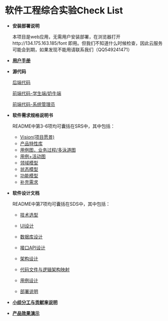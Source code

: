 # 软件工程综合实验Check List

- **安装部署说明**

    本项目是web应用，无需用户安装部署，在浏览器打开http://134.175.163.185/font 即用。但我们不知道什么时候检查，因此云服务可能会到期，如果发现不能用请联系我们（QQ549241471）

- **[用户手册](../project/manual.md)**

    

- **源代码**

    [后端代码](https://github.com/sysu-change/backend)

    [前端代码-学生端/奶牛端](https://github.com/sysu-change/fontend_new)

    [前端代码-系统管理员](https://github.com/sysu-change/manageSystem_frontend)

- **软件需求规格说明书**

    README中第3-6项均可囊括在SRS中，其中包括：

    - [Vision(项目愿景)](vision.md)
    - [产品特性库](product_backlog.md)
    - [用例图，业务过程/多泳道图](../Requirement/Usecase_Diagram.md)
    - [用例+活动图](../Requirement/Use_Cases.md)
    - [领域模型](../Requirement/Domain_Model.md)
    - [状态模型](../Requirement/State_Model.md)
    - [功能模型](../Requirement/System_Sequence_Diagram.md)
    - [补充需求](../Requirement/Supplementary_Requirements.md)

- **软件设计文档**

    README中第7项均可囊括在SDS中，其中包括：

    - [技术选型](../design/tech.md)

    - [UI设计](../design/UI.md)
    - [数据库设计](../design/Database.md)
    - [接口API设计](../design/API.md)
    - [架构设计](../design/Architecture.md)
    - [代码文件与逻辑架构映射](../specification/BCE.md)
    - [用例设计](../design/Usecase.md)
    - [部署说明](../specification/deploy.md)

- [**小组分工与贡献率说明**](../record_documents/contribution.md)

- [**产品效果演示**](exhibitions)
